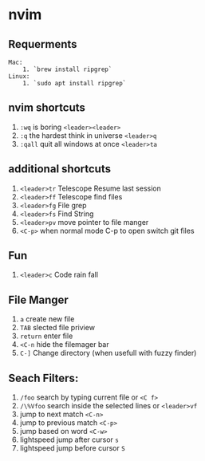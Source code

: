 # nvim

## Requerments
    Mac:
        1. `brew install ripgrep` 
    Linux:
        1. `sudo apt install ripgrep`



## nvim shortcuts

1. `:wq` is boring `<leader><leader>`
1. `:q` the hardest think in universe `<leader>q`
1. `:qall` quit all windows at once `<leader>ta`

## additional shortcuts

1. `<leader>tr` Telescope Resume last session
2. `<leader>ff` Telescope find files
3. `<leader>fg` File grep
4. `<leader>fs` Find String
5. `<leader>pv` move pointer to file manger
6. `<C-p>` when normal mode C-p to open switch git files

## Fun

1.  `<leader>c` Code rain fall

## File Manger

1.  `a` create new file
2.  `TAB` slected file priview
3.  `return` enter file
4.  `<C-n` hide the filemager bar
5.  `C-]` Change directory (when usefull with fuzzy finder)


## Seach Filters:
1. `/foo` search by typing current file or `<C f>`
2. `/\%Vfoo` search inside the selected lines or `<leader>vf`
3. jump to next match `<C-n>`
4. jump to previous match `<C-p>`
5. jump based on word `<C-w>`
6. lightspeed jump after cursor `s`
7. lightspeed jump before cursor `S`



